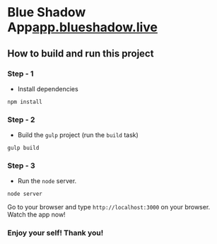 # Blue Shadow App[app.blueshadow.live](http://app.blueshadow.live)
## How to build and run this project

### Step - 1
- Install dependencies
```shell
npm install
```
### Step - 2
- Build the `gulp` project (run the `build` task)
```shell
gulp build
```
### Step - 3
- Run the `node` server.
```shell
node server
```
Go to your browser and type `http://localhost:3000` on your browser. Watch the app now!
### Enjoy your self! Thank you!